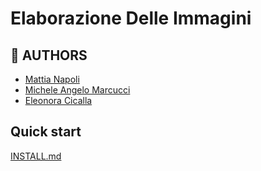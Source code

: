 # Elaborazione Delle Immagini 

## 👥 AUTHORS 
* [Mattia Napoli]()
* [Michele Angelo Marcucci]()
* [Eleonora Cicalla]()

## Quick start

[INSTALL.md](docs/install.md)

